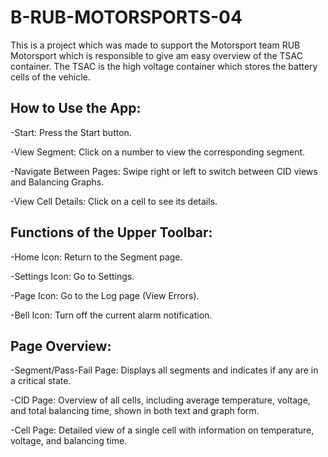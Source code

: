 # B-RUB-MOTORSPORTS-04

This is a project which was made to support the Motorsport team RUB Motorsport which is responsible to give am easy overview of the TSAC container.
The TSAC is the high voltage container which stores the battery cells of the vehicle.


## How to Use the App:

-Start: Press the Start button.
    
-View Segment: Click on a number to view the corresponding segment.
    
-Navigate Between Pages: Swipe right or left to switch between CID views and Balancing Graphs.
    
-View Cell Details: Click on a cell to see its details.


## Functions of the Upper Toolbar:

-Home Icon: Return to the Segment page.
    
-Settings Icon: Go to Settings.
    
-Page Icon: Go to the Log page (View Errors).
    
-Bell Icon: Turn off the current alarm notification.
    
## Page Overview:

-Segment/Pass-Fail Page: Displays all segments and indicates if any are in a critical state.

-CID Page: Overview of all cells, including average temperature, voltage, and total balancing time, shown in both text and graph form.

-Cell Page: Detailed view of a single cell with information on temperature, voltage, and balancing time.
